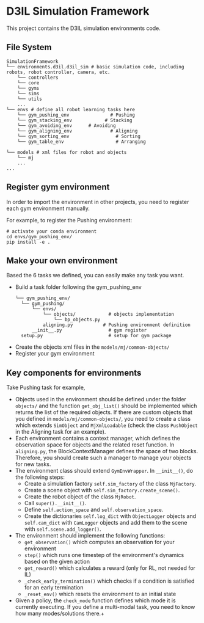 # D3IL Simulation Framework
This project contains the D3IL simulation environments code. 

## File System

```
SimulationFramework
└── environments.d3il.d3il_sim # basic simulation code, including robots, robot controller, camera, etc.
    └── controllers
    └── core
    └── gyms
    └── sims
    └── utils
    ...
└── envs # define all robot learning tasks here
    └── gym_pushing_env               # Pushing
    └── gym_stacking_env            # Stacking
    └── gym_avoiding_env      # Avoiding
    └── gym_aligning_env              # Aligning
    └── gym_sorting_env                 # Sorting
    └── gym_table_env                   # Arranging

└── models # xml files for robot and objects
    └── mj
    ...
...
```

## Register gym environment
In order to import the environment in other projects, you need to register each gym environment manually. 

For example, to register the Pushing environment:

```
# activate your conda environment
cd envs/gym_pushing_env/
pip install -e .
```

## Make your own environment
Based the 6 tasks we defined, you can easily make any task you want.

- Build a task folder following the gym_pushing_env
  ```
  └── gym_pushing_env/
    └── gym_pushing/
        └── envs/
            └── objects/            # objects implementation
                └── bp_objects.py   
            aligning.py           # Pushing environment definition
        __init__.py                 # gym register
    setup.py                        # setup for gym package
  ```
- Create the objects xml files in the `models/mj/common-objects/`
- Register your gym environment

## Key components for environments
Take Pushing task for example,

- Objects used in the environment should be defined under the folder `objects/` and the function
`get_obj_list()` should be implemented which returns the list of the required objects. If there are
custom objects that you defined in `models/mj/common-objects/`, you need to create a class which extends
`SimObject` and `MjXmlLoadable` (check the class `PushObject` in the Aligning task for an example).
- Each environment contains a context manager, which defines the observation space for objects and 
the related reset function. In `aligning.py`, the BlockContextManager defines the space of two 
blocks. Therefore, you should create such a manager to manage your objects for new tasks.
- The environment class should extend `GymEnvWrapper`. In `__init__()`, do the following steps:
    - Create a simulation factory `self.sim_factory` of the class `MjFactory`.
    - Create a scene object with `self.sim_factory.create_scene()`.
    - Create the robot object of the class `MjRobot`.
    - Call `super().__init__()`.
    - Define `self.action_space` and `self.observation_space`.
    - Create the dictionaries `self.log_dict` with `ObjectLogger` objects and `self.cam_dict` with
        `CamLogger` objects and add them to the scene with `self.scene.add_logger()`.
- The environment should implement the following functions:
  - `get_observation()` which computes an observation for your environment
  - `step()` which runs one timestep of the environment's dynamics based on the given action
  - `get_reward()` which calculates a reward (only for RL, not needed for IL)
  - `_check_early_termination()` which checks if a condition is satisfied for an early termination
  - `_reset_env()` which resets the environment to an initial state
- Given a policy, the `check_mode` function defines which mode it is currently executing. If you define a multi-modal task, you need to know how many modes/solutions there.+